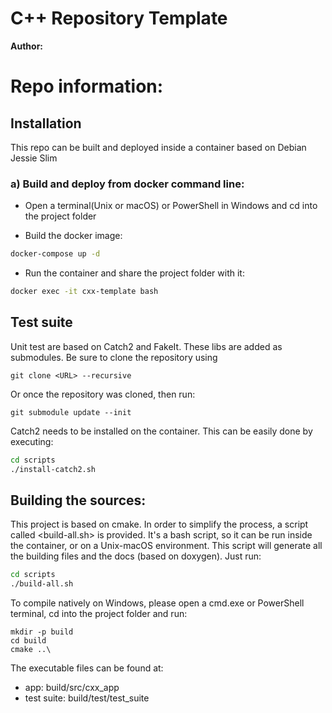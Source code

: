 # C++ Repository Template

**Author:** 

# Repo information:

## Installation

This repo can be built and deployed inside a container based on Debian Jessie Slim

### a) Build and deploy from docker command line:

- Open a terminal(Unix or macOS) or PowerShell in Windows and cd into the project folder

- Build the docker image:

```bash
docker-compose up -d
```

- Run the container and share the project folder with it:

```bash
docker exec -it cxx-template bash
```

## Test suite

Unit test are based on Catch2 and FakeIt. These libs are added as submodules. Be sure to clone the repository using 

```git
git clone <URL> --recursive
```

Or once the repository was cloned, then run:

```git
git submodule update --init
```

Catch2 needs to be installed on the container. This can be easily done by executing:

```bash
cd scripts
./install-catch2.sh
```

## Building the sources:

This project is based on cmake. In order to simplify the process, a script called <build-all.sh> is provided. It's a bash script, so it can be run inside the container, or on a Unix-macOS environment. This script will generate all the building files and the docs (based on doxygen). Just run:

```bash
cd scripts
./build-all.sh
```

To compile natively on Windows, please open a cmd.exe or PowerShell terminal, cd into the project folder and run:

```
mkdir -p build
cd build
cmake ..\

```

The executable files can be found at:

- app: build/src/cxx_app
- test suite: build/test/test_suite
